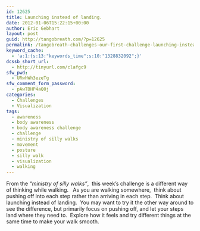 ```yaml
---
id: 12625
title: Launching instead of landing.
date: 2012-01-06T15:22:15+00:00
author: Eric Gebhart
layout: post
guid: http://tangobreath.com/?p=12625
permalink: /tangobreath-challenges-our-first-challenge-launching-instead-of-landing/
keyword_cache:
  - 'a:1:{s:13:"keywords_time";s:10:"1328832092";}'
dcssb_short_url:
  - http://tinyurl.com/clafgc9
sfw_pwd:
  - URwhWh3ezeTg
sfw_comment_form_password:
  - pAwTBHP4aQ0j
categories:
  - Challenges
  - Visualization
tags:
  - awareness
  - body awareness
  - body awareness challenge
  - challenge
  - ministry of silly walks
  - movement
  - posture
  - silly walk
  - visualization
  - walking
---
```

From the _&#8220;ministry of silly walks&#8221;_,  this week&#8217;s challenge is a different way of thinking while walking.   As you are walking somewhere,  think about pushing off into each step rather than arriving in each step.  Think about launching instead of landing.  You may want to try it the other way around to see the difference, but primarily focus on pushing off, and let your steps land where they need to.  Explore how it feels and try different things at the same time to make your walk smooth.